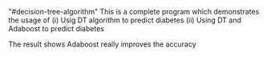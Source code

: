 "#decision-tree-algorithm"
This is a complete program which demonstrates the usage of 
 (i) Usig DT algorithm to predict diabetes
 (ii) Using DT and Adaboost to predict diabetes
 
 The result shows Adaboost really improves the accuracy
